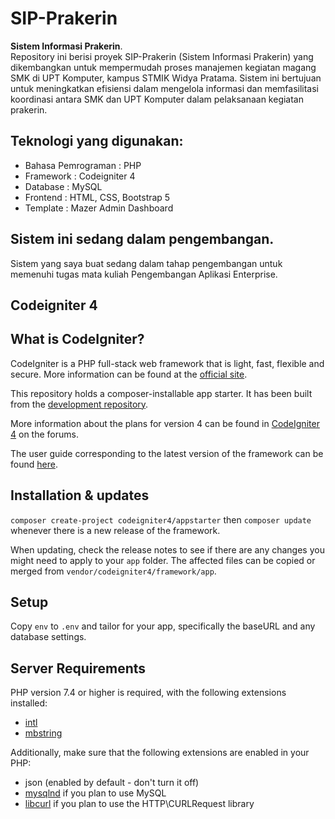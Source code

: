 # SIP-Prakerin
<b>Sistem Informasi Prakerin</b>.
<br>
Repository ini berisi proyek SIP-Prakerin (Sistem Informasi Prakerin) yang dikembangkan untuk mempermudah proses manajemen kegiatan magang SMK di UPT Komputer, kampus STMIK Widya Pratama. Sistem ini bertujuan untuk meningkatkan efisiensi dalam mengelola informasi dan memfasilitasi koordinasi antara SMK dan UPT Komputer dalam pelaksanaan kegiatan prakerin.

## Teknologi yang digunakan:

<ul>
  <li> Bahasa Pemrograman : PHP </li>
  <li> Framework          : Codeigniter 4 </li>
  <li> Database           : MySQL </li>
  <li> Frontend           : HTML, CSS, Bootstrap 5 </li>
  <li> Template           : Mazer Admin Dashboard </li>
</ul>

## Sistem ini sedang dalam pengembangan.

Sistem yang saya buat sedang dalam tahap pengembangan untuk memenuhi tugas mata kuliah Pengembangan Aplikasi Enterprise.

## Codeigniter 4

## What is CodeIgniter?

CodeIgniter is a PHP full-stack web framework that is light, fast, flexible and secure.
More information can be found at the [official site](https://codeigniter.com).

This repository holds a composer-installable app starter.
It has been built from the
[development repository](https://github.com/codeigniter4/CodeIgniter4).

More information about the plans for version 4 can be found in [CodeIgniter 4](https://forum.codeigniter.com/forumdisplay.php?fid=28) on the forums.

The user guide corresponding to the latest version of the framework can be found
[here](https://codeigniter4.github.io/userguide/).

## Installation & updates

`composer create-project codeigniter4/appstarter` then `composer update` whenever
there is a new release of the framework.

When updating, check the release notes to see if there are any changes you might need to apply
to your `app` folder. The affected files can be copied or merged from
`vendor/codeigniter4/framework/app`.

## Setup

Copy `env` to `.env` and tailor for your app, specifically the baseURL
and any database settings.

## Server Requirements

PHP version 7.4 or higher is required, with the following extensions installed:

- [intl](http://php.net/manual/en/intl.requirements.php)
- [mbstring](http://php.net/manual/en/mbstring.installation.php)

Additionally, make sure that the following extensions are enabled in your PHP:

- json (enabled by default - don't turn it off)
- [mysqlnd](http://php.net/manual/en/mysqlnd.install.php) if you plan to use MySQL
- [libcurl](http://php.net/manual/en/curl.requirements.php) if you plan to use the HTTP\CURLRequest library
